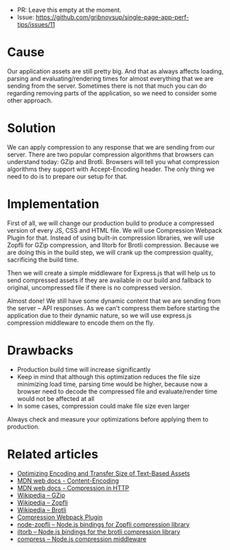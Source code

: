 * PR: Leave this empty at the moment.
* Issue: https://github.com/gribnoysup/single-page-app-perf-tips/issues/11

# Cause

Our application assets are still pretty big. And that as always affects loading,
parsing and evaluating/rendering times for almost everything that we are sending
from the server. Sometimes there is not that much you can do regarding removing
parts of the application, so we need to consider some other approach.

# Solution

We can apply compression to any response that we are sending from our server.
There are two popular compression algorithms that browsers can understand today:
GZip and Brotli. Browsers will tell you what compression algorithms they support
with Accept-Encoding header. The only thing we need to do is to prepare our
setup for that.

# Implementation

First of all, we will change our production build to produce a compressed
version of every JS, CSS and HTML file. We will use Compression Webpack Plugin
for that. Instead of using built-in compression libraries, we will use Zopfli
for GZip compression, and Iltorb for Brotli compression. Because we are doing
this in the build step, we will crank up the compression quality, sacrificing
the build time.

Then we will create a simple middleware for Express.js that will help us to send
compressed assets if they are available in our build and fallback to original,
uncompressed file if there is no compressed version.

Almost done! We still have some dynamic content that we are sending from the
server – API responses. As we can't compress them before starting the
application due to their dynamic nature, so we will use express.js compression
middleware to encode them on the fly.

# Drawbacks

* Production build time will increase significantly
* Keep in mind that although this optimization reduces the file size minimizing
  load time, parsing time would be higher, because now a browser need to decode
  the compressed file and evaluate/render time would not be affected at all
* In some cases, compression could make file size even larger

Always check and measure your optimizations before applying them to production.

# Related articles

* [Optimizing Encoding and Transfer Size of Text-Based Assets][1]
* [MDN web docs - Content-Encoding][2]
* [MDN web docs - Compression in HTTP][3]
* [Wikipedia – GZip][4]
* [Wikipedia – Zopfli][4.1]
* [Wikipedia – Brotli][5]
* [Compression Webpack Plugin][6]
* [node-zopfli – Node.js bindings for Zopfli compression library][7]
* [iltorb – Node.js bindings for the brotli compression library][8]
* [compress – Node.js compression middleware][9]

[1]: https://developers.google.com/web/fundamentals/performance/optimizing-content-efficiency/optimize-encoding-and-transfer
[2]: https://developer.mozilla.org/en-US/docs/Web/HTTP/Headers/Content-Encoding
[3]: https://developer.mozilla.org/en-US/docs/Web/HTTP/Compression
[4]: https://en.wikipedia.org/wiki/Gzip
[4.1]: https://en.wikipedia.org/wiki/Zopfli
[5]: https://en.wikipedia.org/wiki/Brotli
[6]: https://github.com/webpack-contrib/compression-webpack-plugin
[7]: https://github.com/pierreinglebert/node-zopfli
[8]: https://github.com/MayhemYDG/iltorb
[9]: https://github.com/expressjs/compression
